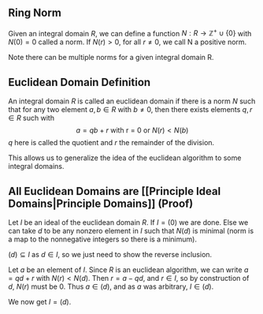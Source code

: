 ## Ring Norm

Given an integral domain $R$, we can define a function $N : R \rightarrow \mathbb{Z}^{+} \cup \{0\}$ with $N(0) = 0$ called a norm. If $N(r) > 0$, for all $r \neq 0$, we call N a positive norm.

Note there can be multiple norms for a given integral domain R.

## Euclidean Domain Definition

An integral domain $R$ is called an euclidean domain if there is a norm $N$ such that for any two element $a, b \in R$ with $b \neq 0$, then there exists elements $q,r \in R$ such with $$a = qb + r \text{ with r = 0 or } N(r) < N(b)$$
$q$ here is called the quotient and $r$ the remainder of the division.

This allows us to generalize the idea of the euclidean algorithm to some integral domains.

## All Euclidean Domains are [[Principle Ideal Domains|Principle Domains]]  (Proof)

Let $I$ be an ideal of the euclidean domain $R$. If $I = (0)$ we are done. Else we can take $d$ to be any nonzero element in $I$ such that $N(d)$ is minimal (norm is a map to the nonnegative integers so there is a minimum).

$(d) \subseteq I$ as $d \in I$, so we just need to show the reverse inclusion.

Let $a$ be an element of $I$. Since $R$ is an euclidean algorithm, we can write $a = qd + r$ with $N(r) < N(d)$. Then $r = a - qd$, and $r \in I$, so by construction of $d$, $N(r)$ must be $0$. Thus $a \in (d)$, and as $a$ was arbitrary, $I \in (d)$. 

We now get $I = (d)$.